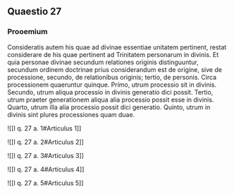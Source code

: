 ## Quaestio 27

### Prooemium

Consideratis autem his quae ad divinae essentiae unitatem pertinent, restat considerare de his quae pertinent ad Trinitatem personarum in divinis. Et quia personae divinae secundum relationes originis distinguuntur, secundum ordinem doctrinae prius considerandum est de origine, sive de processione, secundo, de relationibus originis; tertio, de personis. Circa processionem quaeruntur quinque. Primo, utrum processio sit in divinis. Secundo, utrum aliqua processio in divinis generatio dici possit. Tertio, utrum praeter generationem aliqua alia processio possit esse in divinis. Quarto, utrum illa alia processio possit dici generatio. Quinto, utrum in divinis sint plures processiones quam duae.

![[I q. 27 a. 1#Articulus 1]]

![[I q. 27 a. 2#Articulus 2]]

![[I q. 27 a. 3#Articulus 3]]

![[I q. 27 a. 4#Articulus 4]]

![[I q. 27 a. 5#Articulus 5]]

